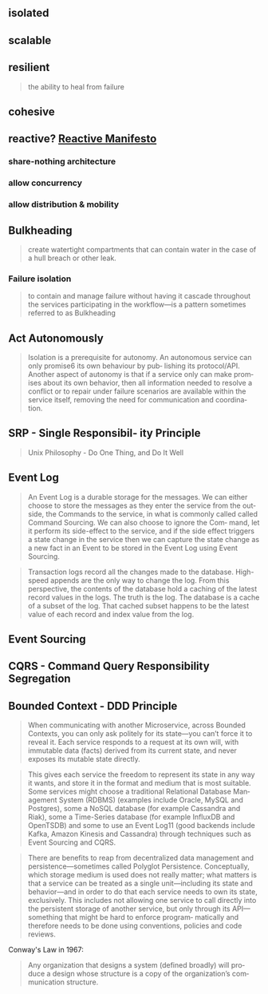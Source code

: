 ## isolated
## scalable
## resilient
>   the ability to heal from failure

## cohesive
## reactive? [Reactive Manifesto](http://www.reactivemanifesto.org/)
### share-nothing architecture
### allow concurrency
### allow distribution & mobility
### 
## Bulkheading
>   create watertight compartments that can contain water in the case of a hull breach or other leak.

### Failure isolation
>   to contain and manage failure without having it cascade throughout the services participating in the workflow—is a pattern sometimes referred to as Bulkheading

## Act Autonomously 
>   Isolation is a prerequisite for autonomy. An autonomous service can only promise6 its own behaviour by pub‐ lishing its protocol/API. Another aspect of autonomy is that if a service only can make prom‐ ises about its own behavior, then all information needed to resolve a conflict or to repair under failure scenarios are available within the service itself, removing the need for communication and coordina‐ tion.

## SRP - Single Responsibil‐ ity Principle
>   Unix Philosophy - Do One Thing, and Do It Well

## Event Log

>   An Event Log is a durable storage for the messages. We can either choose to store the messages as they enter the service from the out‐ side, the Commands to the service, in what is commonly called called Command Sourcing. We can also choose to ignore the Com‐ mand, let it perform its side-effect to the service, and if the side effect triggers a state change in the service then we can capture the state change as a new fact in an Event to be stored in the Event Log using Event Sourcing.

>   Transaction logs record all the changes made to the database. High-speed appends are the only way to change the log. From this perspective, the contents of the database hold a caching of the latest record values in the logs. The truth is the log. The database is a cache of a subset of the log. That cached subset happens to be the latest value of each record and index value from the log.

## Event Sourcing

## CQRS - Command Query Responsibility Segregation

## Bounded Context - DDD Principle

>   When communicating with another Microservice, across Bounded Contexts, you can only ask politely for its state—you can’t force it to reveal it. Each service responds to a request at its own will, with immutable data (facts) derived from its current state, and never exposes its mutable state directly.

>   This gives each service the freedom to represent its state in any way it wants, and store it in the format and medium that is most suitable. Some services might choose a traditional Relational Database Man‐ agement System (RDBMS) (examples include Oracle, MySQL and Postgres), some a NoSQL database (for example Cassandra and Riak), some a Time-Series database (for example InfluxDB and OpenTSDB) and some to use an Event Log11 (good backends include Kafka, Amazon Kinesis and Cassandra) through techniques such as Event Sourcing and CQRS.

> There are benefits to reap from decentralized data management and persistence—sometimes called Polyglot Persistence. Conceptually, which storage medium is used does not really matter; what matters is that a service can be treated as a single unit—including its state and behavior—and in order to do that each service needs to own its state, exclusively. This includes not allowing one service to call directly into the persistent storage of another service, but only through its API—something that might be hard to enforce program‐ matically and therefore needs to be done using conventions, policies and code reviews.


Conway's Law in 1967:
>   Any organization that designs a system (defined broadly) will pro‐ duce a design whose structure is a copy of the organization’s com‐ munication structure.

